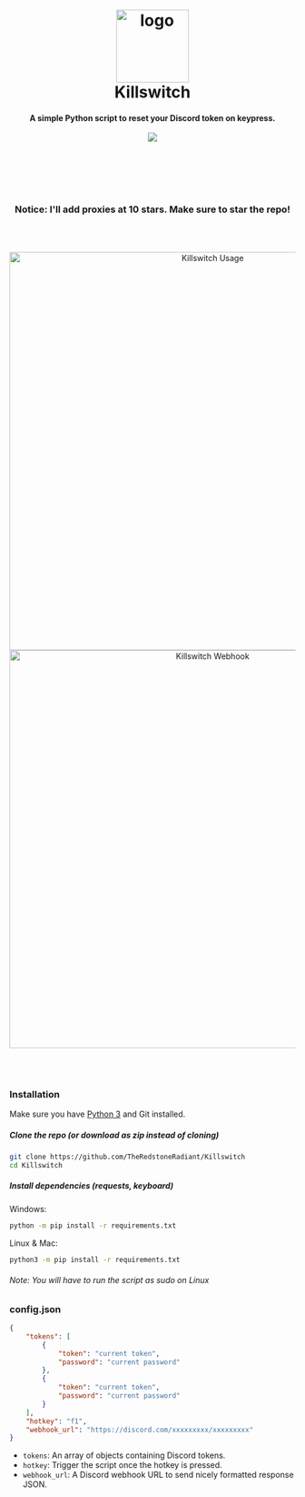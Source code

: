 <h1 align="center">
  <a href="https://github.com/TheRedstoneRadiant/Killswitch"><img src="https://i.imgur.com/KpQwkQq.png" width=128 height=128 alt="logo"></a>
  <br>
  Killswitch
  <br>
  </a>
</h1>

<h4 align="center">
  A simple Python script to reset your Discord token on keypress.
  <br><br>
  <a href="https://github.com/TheRedstoneRadiant/Killswitch/blob/master/LICENSE">
    <img src="https://img.shields.io/badge/license-MIT-blue?logo=gitbook&logoColor=blue">
  </a>
</h4>

<br><br><br><br>
<h3 align="center">Notice: I'll add proxies at 10 stars. Make sure to star the repo!</h3>
<br><br>

<p align="center">
  <img src="https://user-images.githubusercontent.com/76220359/170635393-6125c756-8643-4cd5-9ed8-7302d996b70b.gif" alt="Killswitch Usage" width="700"/>
  <img src="https://user-images.githubusercontent.com/76220359/170634160-6c9b6ef4-103a-4582-a695-fd8e82746cd3.png" alt="Killswitch Webhook" width="700"/>
</p>

<br><br>

### Installation

Make sure you have <a href="https://python.org">Python 3</a> and Git installed.

##### Clone the repo (or download as zip instead of cloning)
```bash
git clone https://github.com/TheRedstoneRadiant/Killswitch
cd Killswitch
```
  
##### Install dependencies (requests, keyboard)

Windows: 
```bash
python -m pip install -r requirements.txt
```

Linux & Mac: 
```bash
python3 -m pip install -r requirements.txt
```
###### Note: You will have to run the script as sudo on Linux

### config.json
```json
{
    "tokens": [
        {
            "token": "current token",
            "password": "current password"
        },
        {
            "token": "current token",
            "password": "current password"
        }
    ],
    "hotkey": "f1",
    "webhook_url": "https://discord.com/xxxxxxxxx/xxxxxxxxx"
}
```

- `tokens`: An array of objects containing Discord tokens.
- `hotkey`: Trigger the script once the hotkey is pressed.
- `webhook_url`: A Discord webhook URL to send nicely formatted response JSON.
